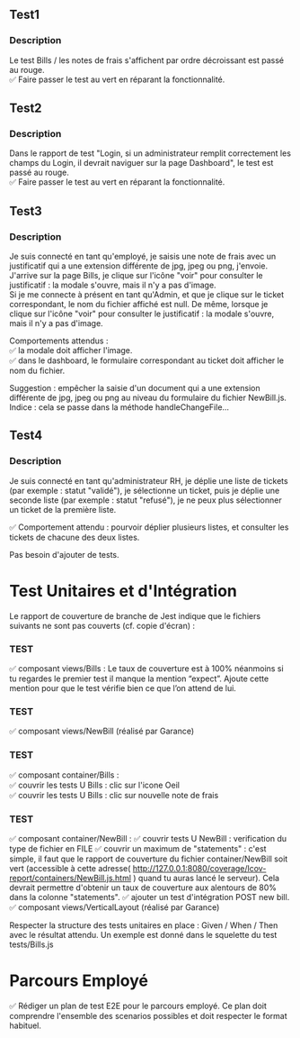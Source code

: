 ## Test1 
### Description
Le test Bills / les notes de frais s'affichent par ordre décroissant est passé au rouge.  
  ✅ Faire passer le test au vert en réparant la fonctionnalité.

## Test2
### Description
Dans le rapport de test "Login, si un administrateur remplit correctement les champs du Login, il devrait naviguer sur la page Dashboard", le test est passé au rouge.  
  ✅ Faire passer le test au vert en réparant la fonctionnalité.

## Test3
### Description
Je suis connecté en tant qu'employé, je saisis une note de frais avec un justificatif qui a une extension différente de jpg, jpeg ou png, j'envoie. J'arrive sur la page Bills, je clique sur l'icône "voir" pour consulter le justificatif : la modale s'ouvre, mais il n'y a pas d'image.  
Si je me connecte à présent en tant qu'Admin, et que je clique sur le ticket correspondant, le nom du fichier affiché est null. De même, lorsque je clique sur l'icône "voir" pour consulter le justificatif : la modale s'ouvre, mais il n'y a pas d'image.

Comportements attendus :  
  ✅ la modale doit afficher l'image.  
  ✅ dans le dashboard, le formulaire correspondant au ticket doit afficher le nom du fichier.

Suggestion : empêcher la saisie d'un document qui a une extension différente de jpg, jpeg ou png au niveau du formulaire du fichier NewBill.js. Indice : cela se passe dans la méthode handleChangeFile...

## Test4
### Description
Je suis connecté en tant qu'administrateur RH, je déplie une liste de tickets (par exemple : statut "validé"), je sélectionne un ticket, puis je déplie une seconde liste (par exemple : statut "refusé"), je ne peux plus sélectionner un ticket de la première liste. 

  ✅ Comportement attendu : pourvoir déplier plusieurs listes, et consulter les tickets de chacune des deux listes.

Pas besoin d'ajouter de tests.

# Test Unitaires et d'Intégration
Le rapport de couverture de branche de Jest indique que le fichiers suivants ne sont pas couverts (cf. copie d'écran) :

### TEST  
  ✅ composant views/Bills : Le taux de couverture est à 100% néanmoins si tu regardes le premier test il manque la mention “expect”. Ajoute cette mention pour que le test vérifie bien ce que l’on attend de lui.  

### TEST  
✅ composant  views/NewBill (réalisé par Garance)  

### TEST  
✅ composant container/Bills :  
    ✅ couvrir les tests U Bills : clic sur l'icone Oeil     
    ✅ couvrir les tests U Bills : clic sur nouvelle note de frais 

### TEST
✅ composant container/NewBill : 
  ✅ couvrir tests U NewBill : verification du type de fichier en FILE
  ✅ couvrir un maximum de "statements" : c'est simple, il faut que le rapport de couverture du fichier container/NewBill soit vert (accessible à cette adresse( http://127.0.0.1:8080/coverage/lcov-report/containers/NewBill.js.html ) quand tu auras lancé le serveur). Cela devrait permettre d'obtenir un taux de couverture aux alentours de 80% dans la colonne "statements".
✅ ajouter un test d'intégration POST new bill.
✅ composant views/VerticalLayout (réalisé par Garance)

Respecter la structure des tests unitaires en place : Given / When / Then avec le résultat attendu. Un exemple est donné dans le squelette du test tests/Bills.js

# Parcours Employé
✅ Rédiger un plan de test E2E pour le parcours employé. Ce plan doit comprendre l'ensemble des scenarios possibles et doit respecter le format habituel.